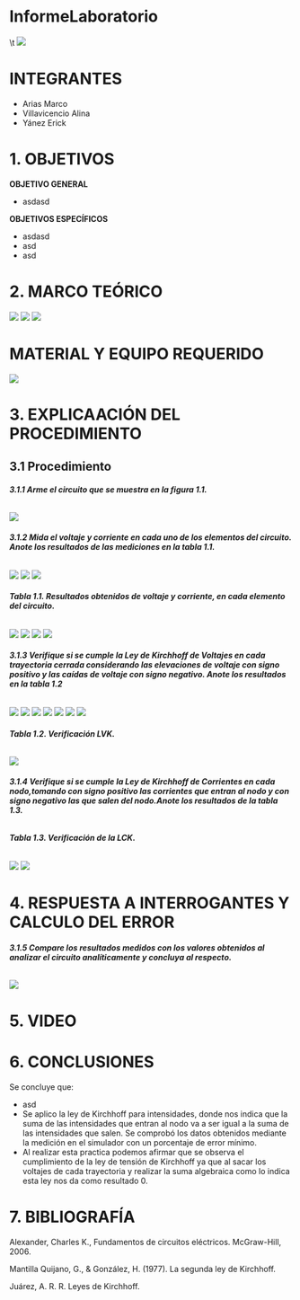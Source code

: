 # InformeLaboratorio

\t ![](https://github.com/erickyanez1/IMAGENES-DEBER-1/blob/main/espe.png)

# **INTEGRANTES**

- Arias Marco
- Villavicencio Alina
- Yánez Erick


# **1. OBJETIVOS**

**OBJETIVO GENERAL**
  - asdasd
 
 **OBJETIVOS ESPECÍFICOS**
  - asdasd
  - asd
  - asd

# **2. MARCO TEÓRICO**

![](https://github.com/erickyanez1/IMG-KIRCHOFF/blob/main/Marco_teorico_map_1.png)
![](https://github.com/erickyanez1/IMG-KIRCHOFF/blob/main/Marco_teorico_map_2.png)
![](https://github.com/erickyanez1/IMG-KIRCHOFF/blob/main/Marco_teorico_map_3.png)

# MATERIAL Y EQUIPO REQUERIDO

![](https://github.com/erickyanez1/IMG-KIRCHOFF/blob/main/mteriales.png)

# **3. EXPLICAACIÓN DEL PROCEDIMIENTO**

## **3.1 Procedimiento**

###### **3.1.1 Arme el circuito que se muestra en la figura 1.1.**

![](https://github.com/erickyanez1/IMG-KIRCHOFF/blob/main/cap1.PNG)

###### **3.1.2 Mida el voltaje y corriente en cada uno de los elementos del circuito. Anote los resultados de las mediciones en la tabla 1.1.**

![](https://github.com/erickyanez1/IMG-KIRCHOFF/blob/main/cap2.PNG)
![](https://github.com/erickyanez1/IMG-KIRCHOFF/blob/main/cap3.PNG)
![](https://github.com/erickyanez1/IMG-KIRCHOFF/blob/main/cap4.PNG)

###### **Tabla 1.1. Resultados obtenidos de voltaje y corriente, en cada elemento del circuito.**

![](https://github.com/erickyanez1/IMG-KIRCHOFF/blob/main/cap5-tabla.PNG)
![](https://github.com/erickyanez1/IMG-KIRCHOFF/blob/main/cap6.PNG)
![](https://github.com/erickyanez1/IMG-KIRCHOFF/blob/main/cap7.PNG)
![](https://github.com/erickyanez1/IMG-KIRCHOFF/blob/main/cap8.PNG)

###### **3.1.3  Verifique si se cumple la Ley de Kirchhoff de Voltajes en cada trayectoria cerrada  considerando las elevaciones de voltaje con signo positivo y las caídas de voltaje con signo negativo. Anote los resultados en la tabla 1.2**

![](https://github.com/erickyanez1/IMG-KIRCHOFF/blob/main/img1_tabla2.png)
![](https://github.com/erickyanez1/IMG-KIRCHOFF/blob/main/img2_tabla2.png)
![](https://github.com/erickyanez1/IMG-KIRCHOFF/blob/main/img3_tabla2.png)
![](https://github.com/erickyanez1/IMG-KIRCHOFF/blob/main/img4_tabla2.png)
![](https://github.com/erickyanez1/IMG-KIRCHOFF/blob/main/img5_tabla2.png)
![](https://github.com/erickyanez1/IMG-KIRCHOFF/blob/main/img6_tabla2.png)
![](https://github.com/erickyanez1/IMG-KIRCHOFF/blob/main/img7_tabla2.png)

###### **Tabla 1.2. Verificación LVK.**

![](https://github.com/erickyanez1/IMG-KIRCHOFF/blob/main/img8_tabla2.png)

###### **3.1.4  Verifique si se cumple la Ley de Kirchhoff de Corrientes en cada nodo,tomando con signo positivo las corrientes que entran al nodo y con signo negativo las que salen del nodo.Anote los resultados de la tabla 1.3.**


###### **Tabla 1.3. Verificación de la LCK.**

![](https://github.com/erickyanez1/IMG-KIRCHOFF/blob/main/Tab3_Part4.jpg)
![](https://github.com/erickyanez1/IMG-KIRCHOFF/blob/main/Tab3_Part2.jpg)

# **4. RESPUESTA A INTERROGANTES Y CALCULO DEL ERROR**

###### **3.1.5  Compare los resultados medidos con los valores obtenidos al analizar el circuito analíticamente y concluya al respecto.**

![](https://github.com/erickyanez1/IMG-KIRCHOFF/blob/main/Tab3_Part3.jpg)

# **5. VIDEO**

# **6. CONCLUSIONES**

Se concluye que:

- asd
- Se aplico la ley de Kirchhoff para intensidades, donde nos indica que la suma de las intensidades que entran al nodo va a ser igual a la suma de las intensidades que salen. Se comprobó los datos obtenidos mediante la medición en el simulador con un porcentaje de error mínimo.
- Al realizar esta practica podemos afirmar que se observa el cumplimiento de la ley de tensión de Kirchhoff ya que al sacar los voltajes de cada trayectoria y realizar la suma algebraica como lo indica esta ley nos da como resultado 0.

# **7. BIBLIOGRAFÍA**

Alexander, Charles K., Fundamentos de circuitos eléctricos. McGraw-Hill, 2006.

Mantilla Quijano, G., & González, H. (1977). La segunda ley de Kirchhoff.

Juárez, A. R. R. Leyes de Kirchhoff.



